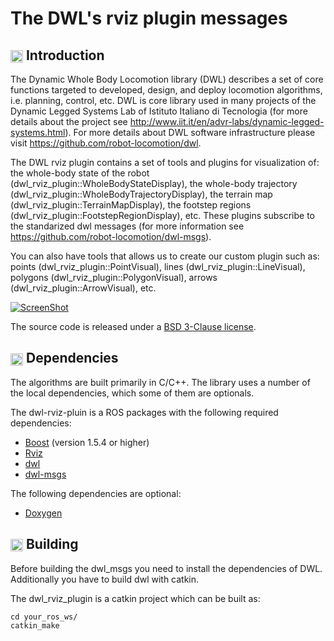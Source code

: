 The DWL's rviz plugin messages
==============================================


## <img align="center" height="20" src="https://i.imgur.com/vAYeCzC.png"/> Introduction

The Dynamic Whole Body Locomotion library (DWL) describes a set of core functions targeted to developed, design, and deploy locomotion algorithms, i.e. planning, control, etc. DWL is core library used in many projects of the Dynamic Legged Systems Lab of Istituto Italiano di Tecnologia (for more details about the project see http://www.iit.it/en/advr-labs/dynamic-legged-systems.html). For more details about DWL software infrastructure please visit https://github.com/robot-locomotion/dwl.

The DWL rviz plugin contains a set of tools and plugins for visualization of: the whole-body state of the robot (dwl_rviz_plugin::WholeBodyStateDisplay), the whole-body trajectory (dwl_rviz_plugin::WholeBodyTrajectoryDisplay), the terrain map (dwl_rviz_plugin::TerrainMapDisplay), the footstep regions (dwl_rviz_plugin::FootstepRegionDisplay), etc. These plugins subscribe to the standarized dwl messages (for more information see https://github.com/robot-locomotion/dwl-msgs).

You can also have tools that allows us to create our custom plugin such as: points (dwl_rviz_plugin::PointVisual), lines (dwl_rviz_plugin::LineVisual), polygons (dwl_rviz_plugin::PolygonVisual), arrows (dwl_rviz_plugin::ArrowVisual), etc.

[![ScreenShot](https://imgur.com/Ox7pa0e.gif)](https://www.youtube.com/watch?v=ENHvCGrnr2g)

The source code is released under a [BSD 3-Clause license](LICENSE).



## <img align="center" height="20" src="https://i.imgur.com/fjS3xIe.png"/> Dependencies

The algorithms are built primarily in C/C++. The library uses a number of the local dependencies, which some of them are optionals.

The dwl-rviz-pluin is a ROS packages with the following required dependencies:
* [Boost](http://www.boost.org) (version 1.5.4 or higher)
* [Rviz](http://www.cmake.org)
* [dwl](https://github.com/robot-locomotion/dwl)
* [dwl-msgs](https://github.com/robot-locomotion/dwl-msgs)

The following dependencies are optional:
* [Doxygen](http://www.doxygen.org)



## <img align="center" height="20" src="https://i.imgur.com/x1morBF.png"/> Building

Before building the dwl_msgs you need to install the dependencies of DWL. Additionally you have to build dwl with catkin.

The dwl_rviz_plugin is a catkin project which can be built as:

	cd your_ros_ws/
	catkin_make
